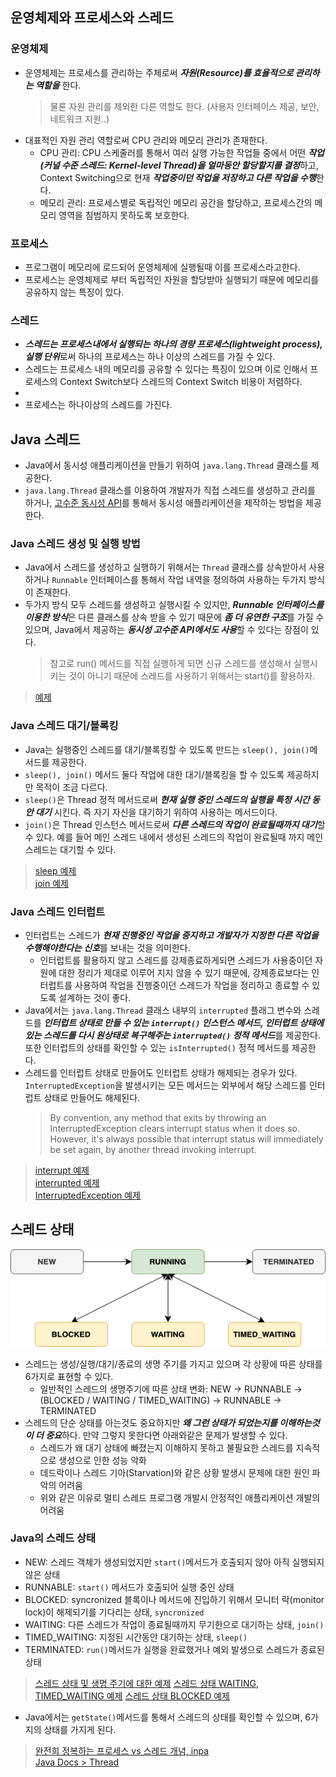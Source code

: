 ## 운영체제와 프로세스와 스레드

### 운영체제
- 운영체제는 프로세스를 관리하는 주체로써 ***자원(Resource)를 효율적으로 관리하는 역할을*** 한다.
  > 물론 자원 관리를 제외한 다른 역할도 한다. (사용자 인터페이스 제공, 보안, 네트워크 지원..)
- 대표적인 자원 관리 역할로써 CPU 관리와 메모리 관리가 존재한다.
  - CPU 관리: CPU 스케줄러를 통해서 여러 실행 가능한 작업들 중에서 어떤 ***작업(커널 수준 스레드: Kernel-level Thread)을 얼마동안 할당할지를 결정***하고, Context Switching으로 현재 ***작업중이던 작업을 저장하고 다른 작업을 수행***한다.
  - 메모리 관리: 프로세스별로 독립적인 메모리 공간을 할당하고, 프로세스간의 메모리 영역을 침범하지 못하도록 보호한다.

### 프로세스
- 프로그램이 메모리에 로드되어 운영체제에 실행될때 이를 프로세스라고한다.
- 프로세스는 운영체제로 부터 독립적인 자원을 할당받아 실행되기 때문에 메모리를 공유하지 않는 특징이 있다.


### 스레드
- ***스레드는 프로세스내에서 실행되는 하나의 경량 프로세스(lightweight process), 실행 단위***로써 하나의 프로세스는 하나 이상의 스레드를 가질 수 있다.
- 스레드는 프로세스 내의 메모리를 공유할 수 있다는 특징이 있으며 이로 인해서 프로세스의 Context Switch보다 스레드의 Context Switch 비용이 저렴하다.
- 
- 프로세스는 하나이상의 스레드를 가진다.

## Java 스레드
- Java에서 동시성 애플리케이션을 만들기 위하여 `java.lang.Thread` 클래스를 제공한다.
- `java.lang.Thread` 클래스를 이용하여 개발자가 직접 스레드를 생성하고 관리를 하거나, [고수준 동시성 API](https://docs.oracle.com/javase/tutorial/essential/concurrency/highlevel.html)를 통해서 동시성 애플리케이션을 제작하는 방법을 제공한다.

### Java 스레드 생성 및 실행 방법
- Java에서 스레드를 생성하고 실행하기 위해서는 `Thread` 클래스를 상속받아서 사용하거나 `Runnable` 인터페이스를 통해서 작업 내역을 정의하여 사용하는 두가지 방식이 존재한다.
- 두가지 방식 모두 스레드를 생성하고 실행시킬 수 있지만, ***Runnable 인터페이스를 이용한 방식***은 다른 클래스를 상속 받을 수 있기 때문에 ***좀 더 유연한 구조***를 가질 수 있으며, Java에서 제공하는 ***동시성 고수준 API에서도 사용***할 수 있다는 장점이 있다.
    > 참고로 run() 메서드를 직접 실행하게 되면 신규 스레드를 생성해서 실행시키는 것이 아니기 때문에 스레드를 사용하기 위해서는 start()를 활용하자.

> [예제](./ThreadStartMain1.java)

### Java 스레드 대기/블록킹
- Java는 실행중인 스레드를 대기/블록킹할 수 있도록 만드는 `sleep(), join()`메서드를 제공한다.
- `sleep(), join()` 메서드 둘다 작업에 대한 대기/블록킹을 할 수 있도록 제공하지만 목적이 조금 다르다.
- `sleep()`은 Thread 정적 메서드로써 ***현재 실행 중인 스레드의 실행을 특정 시간 동안 대기*** 시킨다. 즉 자기 자신을 대기하기 위하여 사용하는 메서드이다.
- `join()`은 Thread 인스턴스 메서드로써 ***다른 스레드의 작업이 완료될때까지 대기***할 수 있다. 예를 들어 메인 스레드 내에서 생성된 스레드의 작업이 완료될때 까지 메인 스레드는 대기할 수 있다.

> [sleep 예제](./ThreadSleepMain1.java) <br/>
> [join 예제](./ThreadSleepMain1.java) <br/>


### Java 스레드 인터럽트
- 인터럽트는 스레드가 ***현재 진행중인 작업을 중지하고 개발자가 지정한 다른 작업을 수행해야한다는 신호***를 보내는 것을 의미한다.
  - 인터럽트를 활용하지 않고 스레드를 강제종료하게되면 스레드가 사용중이던 자원에 대한 정리가 제대로 이루어 지지 않을 수 있기 때문에, 강제종료보다는 인터럽트를 사용하여 작업을 진행중이던 스레드가 작업을 정리하고 종료할 수 있도록 설계하는 것이 좋다.
- Java에서는 `java.lang.Thread` 클래스 내부의 `interrupted` 플래그 변수와 스레드를 ***인터럽트 상태로 만들 수 있는 `interrupt()` 인스턴스 메서드, 인터럽트 상태에 있는 스레드를 다시 원상태로 복구해주는 `interrupted()` 정적 메서드***를 제공한다. 또한 인터럽트의 상태를 확인할 수 있는 `isInterrupted()` 정적 메서드를 제공한다.
- 스레드를 인터럽트 상태로 만들어도 인터럽트 상태가 해제되는 경우가 있다. `InterruptedException`을 발생시키는 모든 메서드는 외부에서 해당 스레드를 인터럽트 상태로 만들어도 해제된다. 
    > By convention, any method that exits by throwing an InterruptedException clears interrupt status when it does so. However, it's always possible that interrupt status will immediately be set again, by another thread invoking interrupt.

> [interrupt 예제](./ThreadInterruptMain1.java) <br/>
> [interrupted 예제](./ThreadInterruptMain2.java) <br/>
> [InterruptedException 예제](./ThreadInterruptMain3.java) <br/>

## 스레드 상태
![](./thread_state.png)
- 스레드는 생성/실행/대기/종료의 생명 주기를 가지고 있으며 각 상황에 따른 상태를 6가지로 표현할 수 있다.
  - 일반적인 스레드의 생명주기에 따른 상태 변화: NEW -> RUNNABLE -> (BLOCKED / WAITING / TIMED_WAITING) -> RUNNABLE -> TERMINATED
- 스레드의 단순 상태를 아는것도 중요하지만 ***왜 그런 상태가 되었는지를 이해하는것이 더 중요***하다. 만약 그렇지 못한다면 아래와같은 문제가 발생할 수 있다.
  - 스레드가 왜 대기 상태에 빠졌는지 이해하지 못하고 불필요한 스레드를 지속적으로 생성으로 인한 성능 악화
  - 데드락이나 스레드 기아(Starvation)와 같은 상황 발생시 문제에 대한 원인 파악의 어려움
  - 위와 같은 이유로 멀티 스레드 프로그램 개발시 안정적인 애플리케이션 개발의 어려움

### Java의 스레드 상태
- NEW: 스레드 객체가 생성되었지만 `start()`메서드가 호출되지 않아 아직 실행되지 않은 상태
- RUNNABLE: `start()` 메서드가 호출되어 실행 중인 상태
- BLOCKED: syncronized 블록이나 메서드에 진입하기 위해서 모니터 락(monitor lock)이 해제되기를 기다리는 상태, `syncronized`
- WAITING: 다른 스레드가 작업이 종료될때까지 무기한으로 대기하는 상태, `join()`
- TIMED_WAITING: 지정된 시간동안 대기하는 상태, `sleep()`
- TERMINATED: `run()`메서드가 실행을 완료했거나 예외 발생으로 스레드가 종료된 상태

> [스레드 상태 및 생명 주기에 대한 예제](./ThreadState1.java)
> [스레드 상태 WAITING, TIMED_WAITING 예제](./ThreadState1.java)
> [스레드 상태 BLOCKED 예제](./ThreadState1.java)


  


- Java에서는 `getState()`메서드를 통해서 스레드의 상태를 확인할 수 있으며, 6가지의 상태를 가지게 된다.



> [완전희 정복하는 프로세스 vs 스레드 개념, inpa](https://inpa.tistory.com/entry/%F0%9F%91%A9%E2%80%8D%F0%9F%92%BB-%ED%94%84%EB%A1%9C%EC%84%B8%EC%8A%A4-%E2%9A%94%EF%B8%8F-%EC%93%B0%EB%A0%88%EB%93%9C-%EC%B0%A8%EC%9D%B4) <br/>
> [Java Docs > Thread](https://docs.oracle.com/javase/tutorial/essential/concurrency/threads.html)